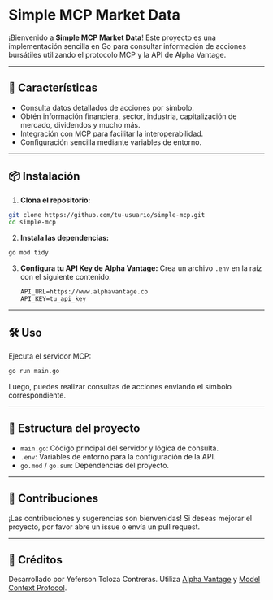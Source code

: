 # Simple MCP Market Data

¡Bienvenido a **Simple MCP Market Data**!
Este proyecto es una implementación sencilla en Go para consultar información de acciones bursátiles utilizando el protocolo MCP y la API de Alpha Vantage.

---

## 🚀 Características

- Consulta datos detallados de acciones por símbolo.
- Obtén información financiera, sector, industria, capitalización de mercado, dividendos y mucho más.
- Integración con MCP para facilitar la interoperabilidad.
- Configuración sencilla mediante variables de entorno.

---

## 📦 Instalación

1. **Clona el repositorio:**

```bash
git clone https://github.com/tu-usuario/simple-mcp.git
cd simple-mcp
```

2. **Instala las dependencias:**

```bash
go mod tidy
```

3. **Configura tu API Key de Alpha Vantage:**
   Crea un archivo `.env` en la raíz con el siguiente contenido:
   ```
   API_URL=https://www.alphavantage.co
   API_KEY=tu_api_key
   ```

---

## 🛠️ Uso

Ejecuta el servidor MCP:

```bash
go run main.go
```

Luego, puedes realizar consultas de acciones enviando el símbolo correspondiente.

---

## 📁 Estructura del proyecto

- `main.go`: Código principal del servidor y lógica de consulta.
- `.env`: Variables de entorno para la configuración de la API.
- `go.mod` / `go.sum`: Dependencias del proyecto.

---

## 🤝 Contribuciones

¡Las contribuciones y sugerencias son bienvenidas!
Si deseas mejorar el proyecto, por favor abre un issue o envía un pull request.

---

## 📝 Créditos

Desarrollado por Yeferson Toloza Contreras.
Utiliza [Alpha Vantage](https://www.alphavantage.co/) y [Model Context Protocol](https://github.com/modelcontextprotocol/go-sdk).
